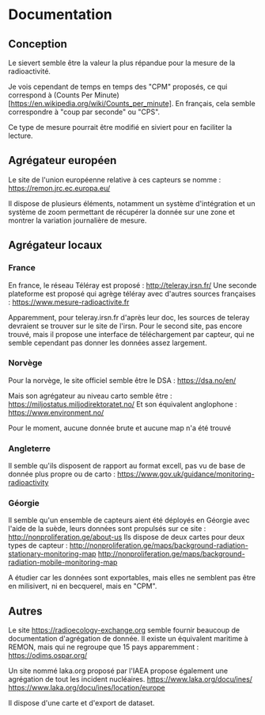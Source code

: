 # Documentation 

## Conception

Le sievert semble être la valeur la plus répandue pour la mesure de la radioactivité.

Je vois cependant de temps en temps des "CPM" proposés, ce qui correspond à (Counts Per Minute)[https://en.wikipedia.org/wiki/Counts_per_minute].
En français, cela semble correspondre à "coup par seconde" ou "CPS".


Ce type de mesure pourrait être modifié en siviert pour en faciliter la lecture.



## Agrégateur européen

Le site de l'union européenne relative à ces capteurs se nomme : https://remon.jrc.ec.europa.eu/

Il dispose de plusieurs éléments, notamment un système d'intégration et un système de zoom permettant de récupérer la donnée sur une zone et montrer la variation journalière de mesure.

## Agrégateur locaux

### France
En france, le réseau Téléray est proposé : http://teleray.irsn.fr/
Une seconde plateforme est proposé qui agrège téléray avec d'autres sources françaises : https://www.mesure-radioactivite.fr

Apparemment, pour teleray.irsn.fr d'après leur doc, les sources de teleray devraient se trouver sur le site de l'irsn.
Pour le second site, pas encore trouvé, mais il propose une interface de téléchargement par capteur, qui ne semble cependant pas donner les données assez largement.

### Norvège

Pour la norvège, le site officiel semble être le DSA : 
https://dsa.no/en/

Mais son agrégateur au niveau carto semble être : https://miljostatus.miljodirektoratet.no/
Et son équivalent anglophone : https://www.environment.no/

Pour le moment, aucune donnée brute et aucune map n'a été trouvé

### Angleterre

Il semble qu'ils disposent de rapport au format excell, pas vu de base de donnée plus propre ou de carto : https://www.gov.uk/guidance/monitoring-radioactivity

### Géorgie

Il semble qu'un ensemble de capteurs aient été déployés en Géorgie avec l'aide de la suède, leurs données sont propulsés sur ce site : http://nonproliferation.ge/about-us
Ils dispose de deux cartes pour deux types de capteur : 
http://nonproliferation.ge/maps/background-radiation-stationary-monitoring-map
http://nonproliferation.ge/maps/background-radiation-mobile-monitoring-map

A étudier car les données sont exportables, mais elles ne semblent pas être en milisivert, ni en becquerel, mais en "CPM".

## Autres

Le site https://radioecology-exchange.org semble fournir beaucoup de documentation d'agrégation de donnée.
Il existe un équivalent maritime à REMON, mais qui ne regroupe que 15 pays apparemment : https://odims.ospar.org/

Un site nommé laka.org proposé par l'IAEA propose également une agrégation de tout les incident nucléaires.
https://www.laka.org/docu/ines/
https://www.laka.org/docu/ines/location/europe

Il dispose d'une carte et d'export de dataset.
